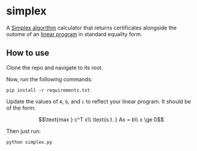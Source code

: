 # simplex

A [Simplex algorithm](https://en.wikipedia.org/wiki/Simplex_algorithm) calculator that returns certificates alongside the outome of an [linear program](https://en.wikipedia.org/wiki/Linear_programming) in standard equality form.


## How to use

Clone the repo and navigate to its root.

Now, run the following commands:
```
pip install -r requirements.txt
```

Update the values of `A`, `b`, and `c` to reflect your linear program. It should be of the form:

$$\text{max } c^T x\\ \text{s.t. } Ax = b\\ x \ge 0$$


Then just run:
```
python simplex.py
```
